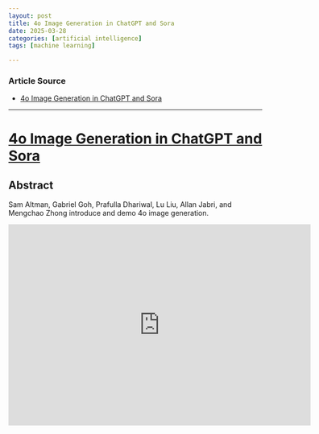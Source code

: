 ```yaml
---
layout: post
title: 4o Image Generation in ChatGPT and Sora
date: 2025-03-28
categories: [artificial intelligence]
tags: [machine learning]

---
```


### Article Source


* [4o Image Generation in ChatGPT and Sora](https://www.youtube.com/watch?v=2f3K43FHRKo)

---



# [4o Image Generation in ChatGPT and Sora](https://www.youtube.com/watch?v=2f3K43FHRKo)


## Abstract

Sam Altman, Gabriel Goh, Prafulla Dhariwal, Lu Liu, Allan Jabri, and Mengchao Zhong introduce and demo 4o image generation.

<iframe width="600" height="400" src="https://www.youtube.com/embed/2f3K43FHRKo?si=S9XSGFOON_yhZA-F" title="YouTube video player" frameborder="0" allow="accelerometer; autoplay; clipboard-write; encrypted-media; gyroscope; picture-in-picture; web-share" referrerpolicy="strict-origin-when-cross-origin" allowfullscreen></iframe>